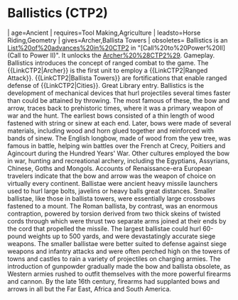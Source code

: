 # Ballistics (CTP2)

 | age=Ancient
 | requires=Tool Making,Agriculture
 | leadsto=Horse Riding,Geometry
 | gives=Archer,Ballista Towers
 | obsoletes=
Ballistics is an [List%20of%20advances%20in%20CTP2](advance) in "[Call%20to%20Power%20II](Call to Power II)". It unlocks the [Archer%20%28CTP2%29](Archer).
Gameplay.
Ballistics introduces the concept of ranged combat to the game. The {{LinkCTP2|Archer}} is the first unit to employ a {{LinkCTP2|Ranged Attack}}. {{LinkCTP2|Ballista Towers}} are fortifications that enable ranged defense of {{LinkCTP2|Cities}}.
Great Library entry.
Ballistics is the development of mechanical devices that hurl projectiles several times faster than could be attained by throwing. The most famous of these, the bow and arrow, traces back to prehistoric times, where it was a primary weapon of war and the hunt. The earliest bows consisted of a thin length of wood fastened with string or sinew at each end. Later, bows were made of several materials, including wood and horn glued together and reinforced with bands of sinew. The English longbow, made of wood from the yew tree, was famous in battle, helping win battles over the French at Crecy, Poitiers and Agincourt during the Hundred Years' War. Other cultures employed the bow in war, hunting and recreational archery, including the Egyptians, Assyrians, Chinese, Goths and Mongols. Accounts of Renaissance-era European travelers indicate that the bow and arrow was the weapon of choice on virtually every continent.
Ballistae were ancient heavy missile launchers used to hurl large bolts, javelins or heavy balls great distances. Smaller ballistae, like those in ballista towers, were essentially large crossbows fastened to a mount. The Roman ballista, by contrast, was an enormous contraption, powered by torsion derived from two thick skeins of twisted cords through which were thrust two separate arms joined at their ends by the cord that propelled the missile. The largest ballistae could hurl 60-pound weights up to 500 yards, and were devastatingly accurate siege weapons. The smaller ballistae were better suited to defense against siege weapons and infantry attacks and were often perched high on the towers of towns and castles to rain a variety of projectiles on charging armies.
The introduction of gunpowder gradually made the bow and ballista obsolete, as Western armies rushed to outfit themselves with the more powerful firearms and cannon. By the late 16th century, firearms had supplanted bows and arrows in all but the Far East, Africa and South America.